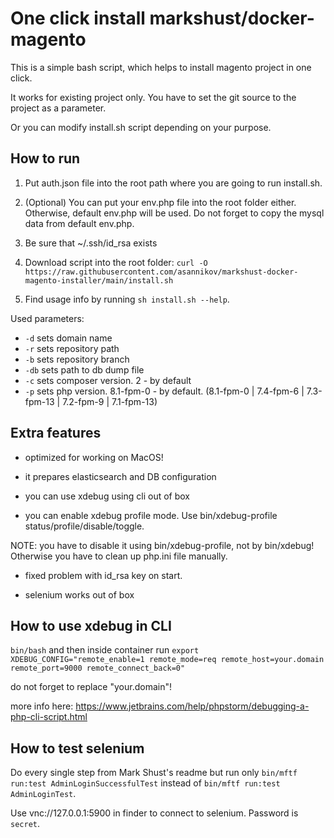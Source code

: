 # One click install markshust/docker-magento 


This is a simple bash script, which helps to install magento project in one click.

It works for existing project only. You have to set the git source to the project as a parameter.

Or you can modify install.sh script depending on your purpose.

## How to run

1. Put auth.json file into the root path where you are going to run install.sh.

2. (Optional) You can put your env.php file into the root folder either. Otherwise, default env.php will be used. Do not forget to copy the mysql data from default env.php.

3. Be sure that ~/.ssh/id_rsa exists

4. Download script into the root folder: `curl -O https://raw.githubusercontent.com/asannikov/markshust-docker-magento-installer/main/install.sh`

5. Find usage info by running `sh install.sh --help`.


Used parameters:
- `-d` sets domain name
- `-r` sets repository path
- `-b` sets repository branch
- `-db` sets path to db dump file
- `-c` sets composer version. 2 - by default
- `-p` sets php version. 8.1-fpm-0 - by default. (8.1-fpm-0 | 7.4-fpm-6 | 7.3-fpm-13 | 7.2-fpm-9 | 7.1-fpm-13)

## Extra features
- optimized for working on MacOS!

- it prepares elasticsearch and DB configuration

- you can use xdebug using cli out of box

- you can enable xdebug profile mode. Use bin/xdebug-profile status/profile/disable/toggle. 

NOTE: you have to disable it using bin/xdebug-profile, not by bin/xdebug! Otherwise you have to clean up php.ini file manually.

- fixed problem with id_rsa key on start.

- selenium works out of box

## How to use xdebug in CLI

`bin/bash` and then inside container run `export XDEBUG_CONFIG="remote_enable=1 remote_mode=req remote_host=your.domain remote_port=9000 remote_connect_back=0"`

do not forget to replace "your.domain"!

more info here: https://www.jetbrains.com/help/phpstorm/debugging-a-php-cli-script.html

## How to test selenium

Do every single step from Mark Shust's readme but run only `bin/mftf run:test AdminLoginSuccessfulTest` instead of `bin/mftf run:test AdminLoginTest`.

Use vnc://127.0.0.1:5900 in finder to connect to selenium. Password is `secret`.